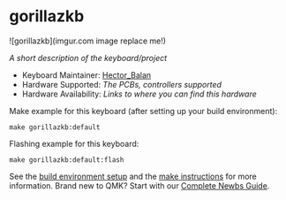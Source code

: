 # gorillazkb

![gorillazkb](imgur.com image replace me!)

*A short description of the keyboard/project*

* Keyboard Maintainer: [Hector_Balan](https://github.com/yourusername)
* Hardware Supported: *The PCBs, controllers supported*
* Hardware Availability: *Links to where you can find this hardware*

Make example for this keyboard (after setting up your build environment):

    make gorillazkb:default

Flashing example for this keyboard:

    make gorillazkb:default:flash

See the [build environment setup](https://docs.qmk.fm/#/getting_started_build_tools) and the [make instructions](https://docs.qmk.fm/#/getting_started_make_guide) for more information. Brand new to QMK? Start with our [Complete Newbs Guide](https://docs.qmk.fm/#/newbs).
